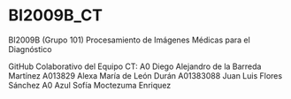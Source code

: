 # BI2009B_CT

BI2009B (Grupo 101) Procesamiento de Imágenes Médicas para el Diagnóstico

GitHub Colaborativo del Equipo CT: 
A0 Diego Alejandro de la Barreda Martínez
A013829 Alexa María de León Durán
A01383088 Juan Luis Flores Sánchez
A0 Azul Sofía Moctezuma Enriquez
